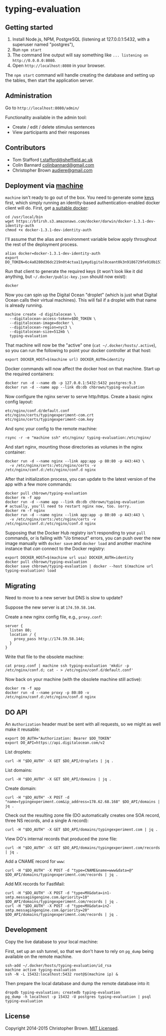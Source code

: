 # typing-evaluation


## Getting started

1. Install Node.js, NPM, PostgreSQL (listening at 127.0.0.1:5432, with a superuser named "postgres"),
2. Run `npm start`
3. The command line output will say something like `... listening on http://0.0.0.0:8080`.
4. Open `http://localhost:8080` in your browser.

The `npm start` command will handle creating the database and setting up the tables, then start the application server.


## Administration

Go to `http://localhost:8080/admin/`

Functionality available in the admin tool:

* Create / edit / delete stimulus sentences
* View participants and their responses


## Contributors

* Tom Stafford <t.stafford@sheffield.ac.uk>
* Colin Bannard <colinbannard@gmail.com>
* Christopher Brown <audiere@gmail.com>


## Deployment via [machine](https://github.com/docker/machine)

`machine` isn't ready to go out of the box. You need to generate some [keys](https://github.com/docker/docker/issues/7667) first, which simply running an identity-based authentication-enabled docker client will do. First, get [a suitable docker](https://github.com/docker/machine#try-it-out):

    cd /usr/local/bin
    wget https://bfirsh.s3.amazonaws.com/docker/darwin/docker-1.3.1-dev-identity-auth
    chmod +x docker-1.3.1-dev-identity-auth

I'll assume that the alias and environment variable below apply throughout the rest of the deployment process.

    alias docker=docker-1.3.1-dev-identity-auth
    export DO_TOKEN=6c4a0280d36dc219n0t4ctua11ymydigital0ceant0k3n9186729fe910b157bb

Run that client to generate the required keys (it won't look like it did anything, but `~/.docker/public-key.json` should now exist):

    docker

Now you can spin up the Digital Ocean "droplet" (which is just what Digital Ocean calls their virtual machines). This will fail if a droplet with that name is already running.

    machine create -d digitalocean \
      --digitalocean-access-token=$DO_TOKEN \
      --digitalocean-image=docker \
      --digitalocean-region=nyc3 \
      --digitalocean-size=512mb \
      typing-evaluation

That machine will now be the "active" one (`cat ~/.docker/hosts/.active`), so you can run the following to point your docker controller at that host:

    export DOCKER_HOST=$(machine url) DOCKER_AUTH=identity

Docker commands will now affect the docker host on that machine. Start up the required containers:

    docker run -d --name db -p 127.0.0.1:5432:5432 postgres:9.3
    docker run -d --name app --link db:db chbrown/typing-evaluation

Now configure the nginx server to serve http/https. Create a basic nginx config layout:

    etc/nginx/conf.d/default.conf
    etc/nginx/certs/typingexperiment-com.crt
    etc/nginx/certs/typingexperiment-com.key

And sync your config to the remote machine:

    rsync -r -e "machine ssh" etc/nginx/ typing-evaluation:/etc/nginx/

And start nginx, mounting those directories as volumes in the nginx container:

    docker run -d --name nginx --link app:app -p 80:80 -p 443:443 \
      -v /etc/nginx/certs:/etc/nginx/certs -v /etc/nginx/conf.d:/etc/nginx/conf.d nginx

After that initialization process, you can update to the latest version of the app with a few more commands:

    docker pull chbrown/typing-evaluation
    docker rm -f app
    docker run -d --name app --link db:db chbrown/typing-evaluation
    # actually, you'll need to restart nginx now, too. sorry.
    docker rm -f nginx
    docker run -d --name nginx --link app:app -p 80:80 -p 443:443 \
      -v /etc/nginx/certs:/etc/nginx/certs -v /etc/nginx/conf.d:/etc/nginx/conf.d nginx

Supposing that the Docker Hub registry isn't responding to your `pull` commands, or is failing with "i/o timeout" errors, you can push over the new image manually with `docker save` and `docker load` and another machine instance that _can_ connect to the Docker registry:

    export DOCKER_HOST=$(machine url usa) DOCKER_AUTH=identity
    docker pull chbrown/typing-evaluation
    docker save chbrown/typing-evaluation | docker --host $(machine url typing-evaluation) load


## Migrating

Need to move to a new server but DNS is slow to update?

Suppose the new server is at `174.59.58.144`.

Create a new nginx config file, e.g., `proxy.conf`:

    server {
      listen 80;
      location / {
        proxy_pass http://174.59.58.144;
      }
    }

Write that file to the obsolete machine:

    cat proxy.conf | machine ssh typing-evaluation 'mkdir -p /etc/nginx/conf.d; cat - > /etc/nginx/conf.d/default.conf'

Now back on your machine (with the obsolete machine still active):

    docker rm -f app
    docker run -d --name proxy -p 80:80 -v /etc/nginx/conf.d:/etc/nginx/conf.d nginx


## DO API

An `Authorization` header must be sent with all requests, so we might as well make it reusable:

    export DO_AUTH="Authorization: Bearer $DO_TOKEN"
    export DO_API=https://api.digitalocean.com/v2

List droplets:

    curl -H "$DO_AUTH" -X GET $DO_API/droplets | jq .

List domains:

    curl -H "$DO_AUTH" -X GET $DO_API/domains | jq .

Create domain:

    curl -H "$DO_AUTH" -X POST -d "name=typingexperiment.com&ip_address=178.62.68.168" $DO_API/domains | jq .

Check out the resulting zone file (DO automatically creates one SOA record, three NS records, and a single A record):

    curl -H "$DO_AUTH" -X GET $DO_API/domains/typingexperiment.com | jq .

View DO's internal records that produced the zone file:

    curl -H "$DO_AUTH" -X GET $DO_API/domains/typingexperiment.com/records | jq .

Add a CNAME record for `www`:

    curl -H "$DO_AUTH" -X POST -d "type=CNAME&name=www&data=@" $DO_API/domains/typingexperiment.com/records | jq .

Add MX records for FastMail:

    curl -H "$DO_AUTH" -X POST -d "type=MX&data=in1-smtp.messagingengine.com.&priority=10" $DO_API/domains/typingexperiment.com/records | jq .
    curl -H "$DO_AUTH" -X POST -d "type=MX&data=in2-smtp.messagingengine.com.&priority=20" $DO_API/domains/typingexperiment.com/records | jq .


## Development

Copy the live database to your local machine:

First, set up an ssh tunnel, so that we don't have to rely on `pg_dump` being available on the remote machine.

    ssh-add ~/.docker/hosts/typing-evaluation/id_rsa
    machine active typing-evaluation
    ssh -N -L 15432:localhost:5432 root@$(machine ip) &

Then prepare the local database and dump the remote database into it:

    dropdb typing-evaluation; createdb typing-evaluation
    pg_dump -h localhost -p 15432 -U postgres typing-evaluation | psql typing-evaluation


## License

Copyright 2014-2015 Christopher Brown. [MIT Licensed](http://opensource.org/licenses/MIT).
